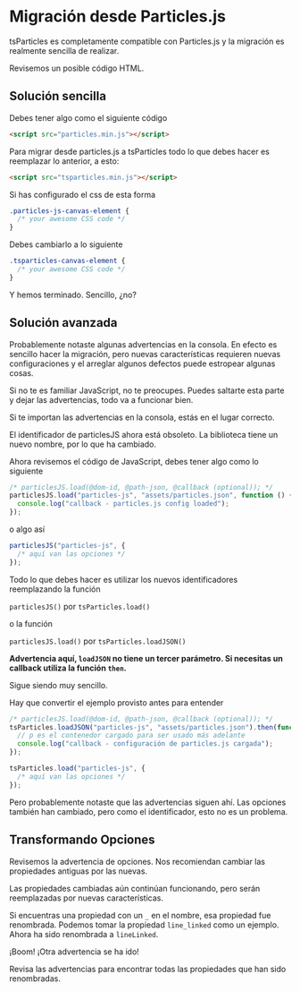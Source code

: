 # Migración desde Particles.js

tsParticles es completamente compatible con Particles.js y la migración es realmente sencilla de realizar.

Revisemos un posible código HTML.

## Solución sencilla

Debes tener algo como el siguiente código

```html
<script src="particles.min.js"></script>
```

Para migrar desde particles.js a tsParticles todo lo que debes hacer es reemplazar lo anterior, a esto:

```html
<script src="tsparticles.min.js"></script>
```

Si has configurado el css de esta forma

```css
.particles-js-canvas-element {
  /* your awesome CSS code */
}
```

Debes cambiarlo a lo siguiente

```css
.tsparticles-canvas-element {
  /* your awesome CSS code */
}
```

Y hemos terminado. Sencillo, ¿no?

## Solución avanzada

Probablemente notaste algunas advertencias en la consola. En efecto es sencillo hacer la migración, pero nuevas características requieren nuevas configuraciones y el arreglar algunos defectos puede estropear algunas cosas.

Si no te es familiar JavaScript, no te preocupes. Puedes saltarte esta parte y dejar las advertencias, todo va a funcionar bien.

Si te importan las advertencias en la consola, estás en el lugar correcto.

El identificador de particlesJS ahora está obsoleto. La biblioteca tiene un nuevo nombre, por lo que ha cambiado.

Ahora revisemos el código de JavaScript, debes tener algo como lo siguiente

```javascript
/* particlesJS.load(@dom-id, @path-json, @callback (optional)); */
particlesJS.load("particles-js", "assets/particles.json", function () {
  console.log("callback - particles.js config loaded");
});
```

o algo así

```javascript
particlesJS("particles-js", {
  /* aquí van las opciones */
});
```

Todo lo que debes hacer es utilizar los nuevos identificadores reemplazando la función

`particlesJS()` por `tsParticles.load()`

o la función

`particlesJS.load()` por `tsParticles.loadJSON()`

**Advertencia aquí, `loadJSON` no tiene un tercer parámetro. Si necesitas un callback utiliza la función `then`.**

Sigue siendo muy sencillo.

Hay que convertir el ejemplo provisto antes para entender

```javascript
/* particlesJS.load(@dom-id, @path-json, @callback (optional)); */
tsParticles.loadJSON("particles-js", "assets/particles.json").then(function (p) {
  // p es el contenedor cargado para ser usado más adelante
  console.log("callback - configuración de particles.js cargada");
});

tsParticles.load("particles-js", {
  /* aquí van las opciones */
});
```

Pero probablemente notaste que las advertencias siguen ahí. Las opciones también han cambiado, pero como el identificador, esto no es un problema.

## Transformando Opciones

Revisemos la advertencia de opciones. Nos recomiendan cambiar las propiedades antiguas por las nuevas.

Las propiedades cambiadas aún continúan funcionando, pero serán reemplazadas por nuevas características.

Si encuentras una propiedad con un `_` en el nombre, esa propiedad fue renombrada. Podemos tomar la propiedad `line_linked` como un ejemplo. Ahora ha sido renombrada a `lineLinked`.

¡Boom! ¡Otra advertencia se ha ido!

Revisa las advertencias para encontrar todas las propiedades que han sido renombradas.
